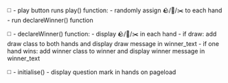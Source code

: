 ◻️ - play button runs play() function:
     - randomly assign 🪨/📜/✂️ to each hand
     - run declareWinner() function

◻️ - declareWinner() function:
    - display 🪨/📜/✂️ in each hand
    - if draw: add draw class to both hands and display draw message in winner_text
    - if one hand wins: add winner class to winner and display winner message in winner_text

◻️ - initialise()
    - display question mark in hands on pageload